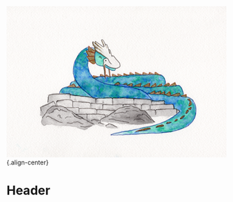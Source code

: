 <!-- TITLE: Couatl -->
<!-- SUBTITLE: "That's that old-school magic, man" -->
![08 The Guardian Of Brightfalls](/uploads/08-the-guardian-of-brightfalls.png "08 The Guardian Of Brightfalls"){.align-center}
# Header